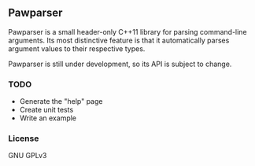 ## Pawparser
Pawparser is a small header-only C++11 library for parsing command-line arguments. Its most distinctive feature is that it automatically parses argument values to their respective types.

Pawparser is still under development, so its API is subject to change.

### TODO
 - Generate the "help" page
 - Create unit tests
 - Write an example

### License
GNU GPLv3

